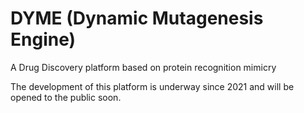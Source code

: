 # DYME (Dynamic Mutagenesis Engine)
A Drug Discovery platform based on protein recognition mimicry

The development of this platform is underway since 2021 and will be opened to the public soon.
